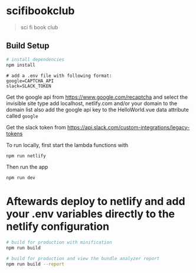 # scifibookclub

> sci fi book club

## Build Setup


``` bash
# install dependencies
npm install
```

``` .env
# add a .env file with following format:
google=CAPTCHA_API
slack=SLACK_TOKEN
```

Get the google api from https://www.google.com/recaptcha and select the invisible site type
add localhost, netlify.com and/or your domain to the domain list
also add the google api key to the HelloWorld.vue data attribute called `google`

Get the slack token from https://api.slack.com/custom-integrations/legacy-tokens

To run locally, first start the lambda functions with
``` bash
npm run netlify
```
Then run the app
``` bash
npm run dev
```

# Aftewards deploy to netlify and add your .env variables directly to the netlify configuration

``` bash
# build for production with minification
npm run build

# build for production and view the bundle analyzer report
npm run build --report
```